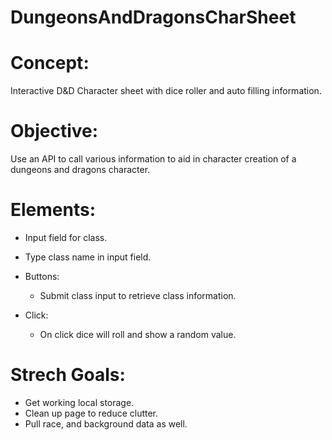 # DungeonsAndDragonsCharSheet

# Concept: 
Interactive D&amp;D Character sheet with dice roller and auto filling information.

# Objective:
Use an API to call various information to aid in character creation of a dungeons and dragons character.

# Elements: 
  * Input field for class.
  * Type class name in input field.
  
* Buttons: 
  * Submit class input to retrieve class information.

* Click:
  * On click dice will roll and show a random value.

# Strech Goals:
  * Get working local storage.
  * Clean up page to reduce clutter.
  * Pull race, and background data as well.